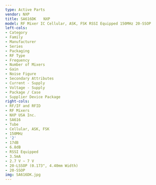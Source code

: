```yaml
---
type: Active Parts
vendor: NXP
title: SA616DK　　NXP
model: RF Mixer IC Cellular, ASK, FSK RSSI Equipped 150MHz 20-SSOP
left-cols:
- Category
- Family
- Manufacturer
- Series
- Packaging 
- RF Type
- Frequency
- Number of Mixers
- Gain
- Noise Figure
- Secondary Attributes
- Current - Supply
- Voltage - Supply
- Package / Case
- Supplier Device Package
right-cols:
- RF/IF and RFID
- RF Mixers
- NXP USA Inc.
- SA616
- Tube 
- Cellular, ASK, FSK
- 150MHz
- '2'
- 17dB
- 6.8dB
- RSSI Equipped
- 3.5mA
- 2.7 V ~ 7 V
- 20-LSSOP (0.173", 4.40mm Width)
- 20-SSOP
img: SA616DK.jpg
---
```

